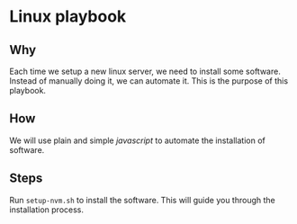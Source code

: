 # Linux playbook

## Why
Each time we setup a new linux server, we need to install some software. Instead of manually doing it, we can automate it. This is the purpose of this playbook.

## How
We will use plain and simple *javascript* to automate the installation of software.

## Steps
Run `setup-nvm.sh` to install the software. This will guide you through the installation process.
